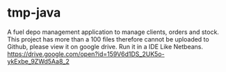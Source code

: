 # tmp-java
A fuel depo management application to manage clients, orders and stock. This project has more than a 100 files therefore cannot be uploaded to Github, please view it on google drive. Run it in a IDE Like Netbeans.
https://drive.google.com/open?id=159V6d1DS_2UK5o-ykExbe_9ZWd5Aa8_2 
